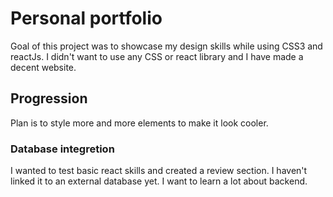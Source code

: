# Personal portfolio

Goal of this project was to showcase my design skills while using CSS3 and reactJs. I didn't want to use any CSS or react library and I have made a decent website. 

## Progression

Plan is to style more and more elements to make it look cooler. 

### Database integretion

I wanted to test basic react skills and created a review section. I haven't linked it to an external database yet. I want to learn a lot about backend.

